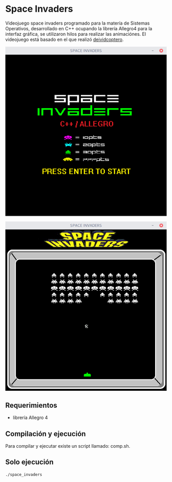 # Space Invaders

Videojuego space invaders programado para la matería de Sistemas Operativos, desarrollado en C++ ocupando la librería Allegro4 para la interfaz gráfica, se utilizaron hilos para realizar las animaciónes. El videojuego está basado en el que realizó [deividcoptero](https://www.youtube.com/watch?v=__QB3sslOtU&list=PL6hPvfzEEMDZ4PSkN-5Zj_0-YVO7b0OgC).

![Space Invaders](/space-invaders.png)

![Videojuego en acción](/space-invaders-playing.png)

## Requerimientos
 - librería Allegro 4



## Compilación y ejecución
Para compilar y ejecutar existe un script llamado: comp.sh.

## Solo ejecución
	./space_invaders